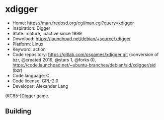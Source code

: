 # xdigger

- Home: https://man.freebsd.org/cgi/man.cgi?query=xdigger
- Inspiration: Digger
- State: mature, inactive since 1999
- Download: https://launchpad.net/debian/+source/xdigger
- Platform: Linux
- Keyword: action
- Code repository: https://gitlab.com/osgames/xdigger.git (conversion of bzr, @created 2019, @stars 1, @forks 0), https://code.launchpad.net/~ubuntu-branches/debian/sid/xdigger/sid (bzr)
- Code language: C
- Code license: GPL-2.0
- Developer: Alexander Lang

(KC85-)Digger game.

## Building
